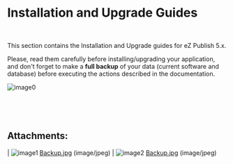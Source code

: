Installation and Upgrade Guides
===============================

 

This section contains the Installation and Upgrade guides for eZ Publish
5.x.

Please, read them carefully before installing/upgrading your
application, and don't forget to make a **full backup** of your data
(current software and database) before executing the actions described
in the documentation.

![image0](attachments/6292016/7799060.jpg?effects=border-simple,blur-border,tape)

 

 

Attachments:
------------

| ![image1](images/icons/bullet_blue.gif)
[Backup.jpg](attachments/6292016/7799061.jpg) (image/jpeg) |
![image2](images/icons/bullet_blue.gif)
[Backup.jpg](attachments/6292016/7799060.jpg) (image/jpeg)

